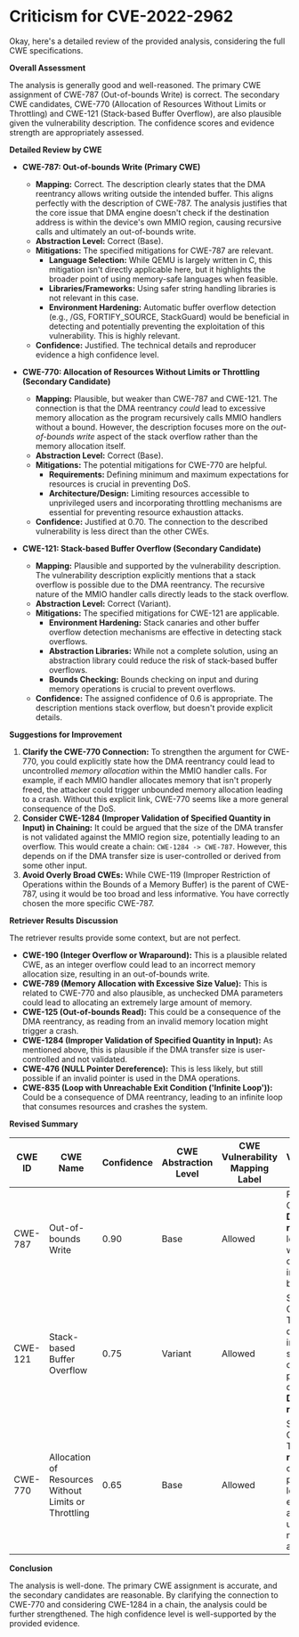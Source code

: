 # Criticism for CVE-2022-2962

Okay, here's a detailed review of the provided analysis, considering the full CWE specifications.

**Overall Assessment**

The analysis is generally good and well-reasoned. The primary CWE assignment of CWE-787 (Out-of-bounds Write) is correct. The secondary CWE candidates, CWE-770 (Allocation of Resources Without Limits or Throttling) and CWE-121 (Stack-based Buffer Overflow), are also plausible given the vulnerability description. The confidence scores and evidence strength are appropriately assessed.

**Detailed Review by CWE**

*   **CWE-787: Out-of-bounds Write (Primary CWE)**

    *   **Mapping:** Correct. The description clearly states that the DMA reentrancy allows writing outside the intended buffer. This aligns perfectly with the description of CWE-787. The analysis justifies that the core issue that DMA engine doesn't check if the destination address is within the device's own MMIO region, causing recursive calls and ultimately an out-of-bounds write.
    *   **Abstraction Level:** Correct (Base).
    *   **Mitigations:** The specified mitigations for CWE-787 are relevant.
        *   **Language Selection:**  While QEMU is largely written in C, this mitigation isn't directly applicable here, but it highlights the broader point of using memory-safe languages when feasible.
        *   **Libraries/Frameworks:** Using safer string handling libraries is not relevant in this case.
        *   **Environment Hardening:** Automatic buffer overflow detection (e.g., /GS, FORTIFY_SOURCE, StackGuard) would be beneficial in detecting and potentially preventing the exploitation of this vulnerability. This is highly relevant.
    *   **Confidence:** Justified. The technical details and reproducer evidence a high confidence level.

*   **CWE-770: Allocation of Resources Without Limits or Throttling (Secondary Candidate)**

    *   **Mapping:** Plausible, but weaker than CWE-787 and CWE-121. The connection is that the DMA reentrancy *could* lead to excessive memory allocation as the program recursively calls MMIO handlers without a bound. However, the description focuses more on the *out-of-bounds write* aspect of the stack overflow rather than the memory allocation itself.
    *   **Abstraction Level:** Correct (Base).
    *   **Mitigations:** The potential mitigations for CWE-770 are helpful.
        *   **Requirements:** Defining minimum and maximum expectations for resources is crucial in preventing DoS.
        *   **Architecture/Design:** Limiting resources accessible to unprivileged users and incorporating throttling mechanisms are essential for preventing resource exhaustion attacks.
    *   **Confidence:** Justified at 0.70. The connection to the described vulnerability is less direct than the other CWEs.

*   **CWE-121: Stack-based Buffer Overflow (Secondary Candidate)**

    *   **Mapping:** Plausible and supported by the vulnerability description. The vulnerability description explicitly mentions that a stack overflow is possible due to the DMA reentrancy. The recursive nature of the MMIO handler calls directly leads to the stack overflow.
    *   **Abstraction Level:** Correct (Variant).
    *   **Mitigations:** The specified mitigations for CWE-121 are applicable.
        *   **Environment Hardening:** Stack canaries and other buffer overflow detection mechanisms are effective in detecting stack overflows.
        *   **Abstraction Libraries:** While not a complete solution, using an abstraction library could reduce the risk of stack-based buffer overflows.
        *   **Bounds Checking:** Bounds checking on input and during memory operations is crucial to prevent overflows.
    *   **Confidence:** The assigned confidence of 0.6 is appropriate. The description mentions stack overflow, but doesn't provide explicit details.

**Suggestions for Improvement**

1.  **Clarify the CWE-770 Connection:**  To strengthen the argument for CWE-770, you could explicitly state how the DMA reentrancy could lead to uncontrolled *memory allocation* within the MMIO handler calls.  For example, if each MMIO handler allocates memory that isn't properly freed, the attacker could trigger unbounded memory allocation leading to a crash.  Without this explicit link, CWE-770 seems like a more general consequence of the DoS.
2.  **Consider CWE-1284 (Improper Validation of Specified Quantity in Input) in Chaining:** It could be argued that the size of the DMA transfer is not validated against the MMIO region size, potentially leading to an overflow.  This would create a chain: `CWE-1284 -> CWE-787`.  However, this depends on if the DMA transfer size is user-controlled or derived from some other input.
3.  **Avoid Overly Broad CWEs:** While CWE-119 (Improper Restriction of Operations within the Bounds of a Memory Buffer) is the parent of CWE-787, using it would be too broad and less informative. You have correctly chosen the more specific CWE-787.

**Retriever Results Discussion**

The retriever results provide some context, but are not perfect.

*   **CWE-190 (Integer Overflow or Wraparound):** This is a plausible related CWE, as an integer overflow could lead to an incorrect memory allocation size, resulting in an out-of-bounds write.
*   **CWE-789 (Memory Allocation with Excessive Size Value):** This is related to CWE-770 and also plausible, as unchecked DMA parameters could lead to allocating an extremely large amount of memory.
*   **CWE-125 (Out-of-bounds Read):** This could be a consequence of the DMA reentrancy, as reading from an invalid memory location might trigger a crash.
*   **CWE-1284 (Improper Validation of Specified Quantity in Input):** As mentioned above, this is plausible if the DMA transfer size is user-controlled and not validated.
*   **CWE-476 (NULL Pointer Dereference):** This is less likely, but still possible if an invalid pointer is used in the DMA operations.
*   **CWE-835 (Loop with Unreachable Exit Condition ('Infinite Loop')):** Could be a consequence of DMA reentrancy, leading to an infinite loop that consumes resources and crashes the system.

**Revised Summary**

| CWE ID | CWE Name | Confidence | CWE Abstraction Level | CWE Vulnerability Mapping Label | CWE-Vulnerability Mapping Notes |
|---|---|---|---|---|---|
| CWE-787 | Out-of-bounds Write | 0.90 | Base | Allowed | Primary CWE: The **DMA reentrancy** leads to writing outside the intended buffer. |
| CWE-121 | Stack-based Buffer Overflow | 0.75 | Variant | Allowed | Secondary Candidate: The description indicates a stack overflow is possible, due to the **DMA reentrancy**. |
| CWE-770 | Allocation of Resources Without Limits or Throttling | 0.65 | Base | Allowed | Secondary Candidate: The **DMA reentrancy** could potentially lead to excessive and uncontrolled memory allocation. |

**Conclusion**

The analysis is well-done. The primary CWE assignment is accurate, and the secondary candidates are reasonable. By clarifying the connection to CWE-770 and considering CWE-1284 in a chain, the analysis could be further strengthened.  The high confidence level is well-supported by the provided evidence.